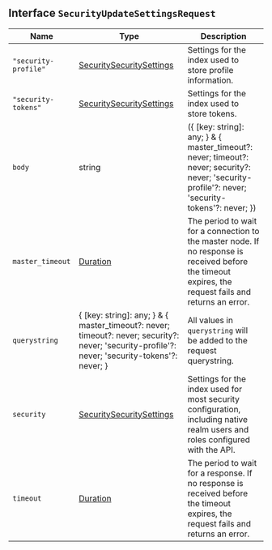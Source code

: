 ## Interface `SecurityUpdateSettingsRequest`

| Name | Type | Description |
| - | - | - |
| `"security-profile"` | [SecuritySecuritySettings](./SecuritySecuritySettings.md) | Settings for the index used to store profile information. |
| `"security-tokens"` | [SecuritySecuritySettings](./SecuritySecuritySettings.md) | Settings for the index used to store tokens. |
| `body` | string | ({ [key: string]: any; } & { master_timeout?: never; timeout?: never; security?: never; 'security-profile'?: never; 'security-tokens'?: never; }) | All values in `body` will be added to the request body. |
| `master_timeout` | [Duration](./Duration.md) | The period to wait for a connection to the master node. If no response is received before the timeout expires, the request fails and returns an error. |
| `querystring` | { [key: string]: any; } & { master_timeout?: never; timeout?: never; security?: never; 'security-profile'?: never; 'security-tokens'?: never; } | All values in `querystring` will be added to the request querystring. |
| `security` | [SecuritySecuritySettings](./SecuritySecuritySettings.md) | Settings for the index used for most security configuration, including native realm users and roles configured with the API. |
| `timeout` | [Duration](./Duration.md) | The period to wait for a response. If no response is received before the timeout expires, the request fails and returns an error. |
